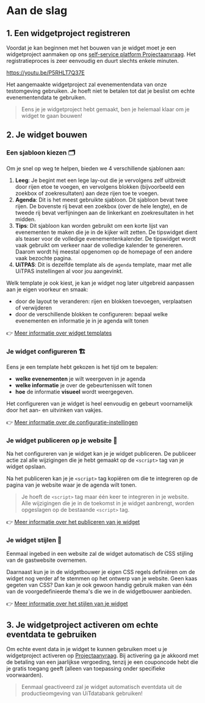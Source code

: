 # Aan de slag

## 1. Een widgetproject registreren

Voordat je kan beginnen met het bouwen van je widget moet je een widgetproject aanmaken op ons [self-service platform Projectaanvraag](https://projectaanvraag.uitdatabank.be). Het registratieproces is zeer eenvoudig en duurt slechts enkele minuten.

<https://youtu.be/P5RHLT7Q37E>

Het aangemaakte widgetproject zal evenementendata van onze testomgeving gebruiken. Je hoeft niet te betalen tot dat je beslist om echte evenementendata te gebruiken.

<!-- theme: success -->

> Eens je je widgetproject hebt gemaakt, ben je helemaal klaar om je widget te gaan bouwen!

## 2. Je widget bouwen

### Een sjabloon kiezen 🗂️

Om je snel op weg te helpen, bieden we 4 verschillende sjablonen aan:

1. **Leeg**: Je begint met een lege lay-out die je vervolgens zelf uitbreidt door rijen etoe te voegen, en vervolgens blokken (bijvoorbeeld een zoekbox of zoekresultaten) aan deze rijen toe te voegen.
2. **Agenda**: Dit is het meest gebruikte sjabloon. Dit sjabloon bevat twee rijen. De bovenste rij bevat een zoekbox (over de hele lengte), en de tweede rij bevat verfijningen aan de linkerkant en zoekresultaten in het midden.
3. **Tips**: Dit sjabloon kan worden gebruikt om een korte lijst van evenementen te maken die je in de kijker wilt zetten. De tipswidget dient als teaser voor de volledige evenementenkalender. De tipswidget wordt vaak gebruikt om verkeer naar de volledige kalender te genereren. Daarom wordt hij meestal opgenomen op de homepage of een andere vaak bezochte pagina.
4. **UiTPAS**: Dit is dezelfde template als de `agenda` template, maar met alle UiTPAS instellingen al voor jou aangevinkt.

Welk template je ook kiest, je kan je widget nog later uitgebreid aanpassen aan je eigen voorkeur en smaak:

* door de layout te veranderen: rijen en blokken toevoegen, verplaatsen of verwijderen
* door de verschillende blokken te configureren: bepaal welke evenementen en informatie je in je agenda wilt tonen

👉 [Meer informatie over widget templates](./templates.md)

### Je widget configureren 🏗️

Eens je een template hebt gekozen is het tijd om te bepalen:

* **welke evenementen** je wilt weergeven in je agenda
* **welke informatie** je over de gebeurtenissen wilt tonen
* **hoe** de informatie **visueel** wordt weergegeven.

Het configureren van je widget is heel eenvoudig en gebeurt voornamelijk door het aan- en uitvinken van vakjes.

👉 [Meer informatie over de configuratie-instellingen](./configureren/starten-met-configureren.md)

### Je widget publiceren op je website 💾

Na het configureren van je widget kan je je widget publiceren. De publiceer actie zal alle wijzigingen die je hebt gemaakt op de `<script>` tag van je widget opslaan.

Na het publiceren kan je je `<script>` tag kopiëren om die te integreren op de pagina van je website waar je de agenda wilt tonen.

> Je hoeft de `<script>` tag maar één keer te integreren in je website. Alle wijzigingen die je in de toekomst in je widget aanbrengt, worden opgeslagen op de bestaande `<script>` tag.

👉 [Meer informatie over het publiceren van je widget](./publiceren-en-embedden-op-je-website.md)

### Je widget stijlen 🎨

Eenmaal ingebed in een website zal de widget automatisch de CSS stijling van de gastwebsite overnemen.

Daarnaast kun je in de widgetbouwer je eigen CSS regels definiëren om de widget nog verder af te stemmen op het ontwerp van je website. Geen kaas gegeten van CSS? Dan kan je ook gewoon handig gebruik maken van één van de voorgedefinieerde thema's die we in de widgetbouwer aanbieden.

👉 [Meer informatie over het stijlen van je widget](./stijlen.md)

## 3. Je widgetproject activeren om echte eventdata te gebruiken

Om echte event data in je widget te kunnen gebruiken moet u je widgetproject activeren op [Projectaanvraag](https://projectaanvraag.uitdatabank.be). Bij activering ga je akkoord met de betaling van een jaarlijkse vergoeding, tenzij je een couponcode hebt die je gratis toegang geeft (alleen van toepassing onder specifieke voorwaarden).

<!-- theme: success -->

> Eenmaal geactiveerd zal je widget automatisch eventdata uit de productieomgeving van UiTdatabank gebruiken!
